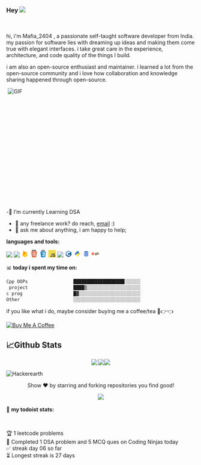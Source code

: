 ### Hey  <img src="https://media.giphy.com/media/hvRJCLFzcasrR4ia7z/giphy.gif" width="25px">
<!--<a href="https://github/Mafia24">
  <img align="left" alt="mafia's github" width="22px" src="https://raw.githubusercontent.com/peterthehan/peterthehan/master/assets/github.svg" />
</a>
<a href="https://discord.gg/">
  <img align="left" alt="mafia's Discord" width="22px" src="https://raw.githubusercontent.com/peterthehan/peterthehan/master/assets/discord.svg" />
</a>
<a href="https://facebook.com/">
  <img align="left" alt="mafia's fb" width="22px" src="https://raw.githubusercontent.com/peterthehan/peterthehan/master/assets/facebook.svg" />
</a>

<a href="https://www.linkedin.com/in/">
  <img align="left" alt="mafia's LinkedIN" width="22px" src="https://raw.githubusercontent.com/peterthehan/peterthehan/master/assets/linkedin.svg" />
</a>
<a href="https://open.spotify.com/">
  <img align="left" alt="mafia's Spotify" width="22px" src="https://raw.githubusercontent.com/peterthehan/peterthehan/master/assets/spotify.svg" />
</a>
<a href="https://www.instagram.com//">
  <img align="left" alt="mafia's Spotify" width="22px" src="https://user-images.githubusercontent.com/79085857/141674406-bbd34b39-4985-4315-8bd8-e7502a1388ad.png" />
</a>-->


<br />
<br/>
hi, i'm Mafia_2404 , a passionate self-taught <!--full stack Android developer and a freelance --> software developer from India. my passion for software lies with dreaming up ideas and making them come true with elegant interfaces. i take great care in the experience, architecture, and code quality of the things I build.

i am also an open-source enthusiast and maintainer. i learned a lot from the open-source community and i love how collaboration and knowledge sharing happened through open-source.


  <img align="right" alt="GIF" src="https://raw.githubusercontent.com/Uddhav2404/Uddhav2404/master/code.gif?raw=true" width="500" height="320" />
  
-🔭 I’m currently Learning  DSA<br/>
- 💼 any freelance work? do reach, [email]() :)
- 💬 ask me about anything, i am happy to help;


**languages and tools:**  

<code><img name="android" height="20" src="https://user-images.githubusercontent.com/79085857/141676030-43664b25-0dd4-4199-8d10-ccf8603669de.png"></code>
<code><img name="sqlite" height="20" src="https://user-images.githubusercontent.com/79085857/141676117-f78b273c-c7b9-4117-b66b-2a853163d50e.png"></code>
<code><img name="firebase" height="20" src="https://raw.githubusercontent.com/github/explore/80688e429a7d4ef2fca1e82350fe8e3517d3494d/topics/firebase/firebase.png"></code>
<code><img name="html" height="20" src="https://raw.githubusercontent.com/github/explore/5c058a388828bb5fde0bcafd4bc867b5bb3f26f3/topics/html/html.png"></code>
<code><img name="css" height="20" src="https://raw.githubusercontent.com/github/explore/5c058a388828bb5fde0bcafd4bc867b5bb3f26f3/topics/css/css.png"></code>
<code><img name="javascript" height="20" src="https://raw.githubusercontent.com/github/explore/80688e429a7d4ef2fca1e82350fe8e3517d3494d/topics/javascript/javascript.png"></code>
<code><img name="java" height="20" src="https://user-images.githubusercontent.com/79085857/141675954-1d8192ee-1539-4c44-b3d2-af5cb3b6d572.png"></code>
<code><img name="c" height="20" src="https://raw.githubusercontent.com/github/explore/80688e429a7d4ef2fca1e82350fe8e3517d3494d/topics/c/c.png"></code>
<code><img name="python" height="20" src="https://raw.githubusercontent.com/github/explore/80688e429a7d4ef2fca1e82350fe8e3517d3494d/topics/python/python.png"></code>
<code><img name="psql" height="20" src="https://raw.githubusercontent.com/github/explore/80688e429a7d4ef2fca1e82350fe8e3517d3494d/topics/sql/sql.png"></code>
<code><img name="git" height="20" src="https://raw.githubusercontent.com/github/explore/80688e429a7d4ef2fca1e82350fe8e3517d3494d/topics/git/git.png"></code>

📊 **today i spent my time on:**
<!--START_SECTION:waka-->
```text
Cpp OOPs                 ███████████████████░░░░░░    
 project                 ████▒░░░░░░░░░░░░░░░░░░░░    
c prog                   █▓░░░░░░░░░░░░░░░░░░░░░░░    
Other                    ░░░░░░░░░░░░░░░░░░░░░░░░░    
```
<!--END_SECTION:waka-->

if you like what i do, maybe consider buying me a coffee/tea 🥺👉👈

<a href="https://www.buymeacoffee.com/" target="_blank"><img src="https://cdn.buymeacoffee.com/buttons/v2/default-red.png" alt="Buy Me A Coffee" width="150" ></a>
<br/>

## 📈Github Stats
<p style="display:flex; align=center; justify-content:center; ">
<img src="https://github-readme-stats.vercel.app/api?username=Mafia2404&theme=midnight-purple" style="margin-right:2px;">
  <img src="https://streak-stats.demolab.com/?user=Mafia2404&theme=holi-theme">
  <img src="https://github-readme-stats.vercel.app/api/top-langs/?username=Mafia2404&theme=nightowl&hide_border=false&include_all_commits=true&count_private=false&layout=compact">

</p>


<img src="https://github.com/MAZHARMIK/Interview_DS_Algo/blob/master/github-user-contribution.svg" alt="Hackerearth" data-canonical-src="https://github.com/MAZHARMIK/Interview_DS_Algo/blob/master/github-user-contribution.svg" style="max-width:100%;"></a>

<p align="center">Show ❤️ by starring and forking repositories you find good! </p>






<p align="center"><img src= 'https://capsule-render.vercel.app/api?type=rect&color=gradient&height=2.5'/></p

🚧 **my todoist stats:**
<!-- TODO-IST:START -->
<br/>

🏆  1 leetcode problems          
🌸  Completed 1 DSA problem and 5 MCQ ques  on Coding Ninjas today           
✅  streak day  06  so far           
⏳  Longest streak is 27 days
<!-- TODO-IST:END -->


